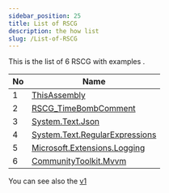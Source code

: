 ```yaml
---
sidebar_position: 25
title: List of RSCG
description: the how list
slug: /List-of-RSCG
---
```


This is the list of 6 RSCG with examples .


| No        | Name  | 
| --------- | ----- | 
|1|[ThisAssembly](/docs/ThisAssembly)|
|2|[RSCG_TimeBombComment](/docs/RSCG_TimeBombComment)|
|3|[System.Text.Json](/docs/System.Text.Json)|
|4|[System.Text.RegularExpressions](/docs/System.Text.RegularExpressions)|
|5|[Microsoft.Extensions.Logging](/docs/Microsoft.Extensions.Logging)|
|6|[CommunityToolkit.Mvvm](/docs/CommunityToolkit.Mvvm)|

You can see also the [v1](/docs/v1) 
